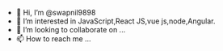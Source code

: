 - 👋 Hi, I’m @swapnil9898
- 👀 I’m interested in JavaScript,React JS,vue js,node,Angular.
- 💞️ I’m looking to collaborate on ...
- 📫 How to reach me ...

<!---
swapnil9898/swapnil9898 is a ✨ special ✨ repository because its `README.md` (this file) appears on your GitHub profile.
You can click the Preview link to take a look at your changes.
--->
